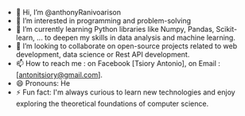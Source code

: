 - 👋 Hi, I’m @anthonyRanivoarison
- 👀 I’m interested in programming and problem-solving
- 🌱 I’m currently learning Python libraries like Numpy, Pandas, Scikit-learn, ... to deepen my skills in data analysis and machine learning.
- 💞️ I’m looking to collaborate on open-source projects related to web development, data science or Rest API development.
- 📫 How to reach me : on Facebook [Tsiory Antonio], on Email : [antonitsiory@gmail.com].
- 😄 Pronouns: He
- ⚡ Fun fact: I'm always curious to learn new technologies and enjoy exploring the theoretical foundations of computer science.
<!---
anthonyRanivoarison/anthonyRanivoarison is a ✨ special ✨ repository because its `README.md` (this file) appears on your GitHub profile.
You can click the Preview link to take a look at your changes.
--->
